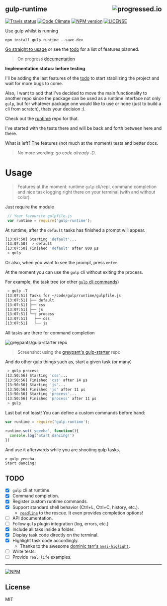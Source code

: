 ## gulp-runtime[<img alt="progressed.io" src="http://progressed.io/bar/41" align="right"/>](https://github.com/fehmicansaglam/progressed.io)
[![Travis status](https://travis-ci.org/stringparser/gulp-runtime.svg?branch=master)](https://travis-ci.org/stringparser/gulp-runtime/builds)
[![Code Climate](https://codeclimate.com/github/stringparser/gulp-runtime.png)](https://codeclimate.com/github/stringparser/gulp-runtime)
[![NPM version](https://badge.fury.io/js/gulp-runtime.svg)](http://badge.fury.io/js/gulp-runtime)
[![LICENSE](http://img.shields.io/packagist/l/doctrine/orm.svg)](http://opensource.org/licenses/MIT)

Use gulp whilst is running

 ```
 npm install gulp-runtime --save-dev
 ```

[Go straight to usage](#usage) or see the [todo](#todo) for a list of features planned.

> On progress [documentation](./docs)

<b>Implementation status: before testing</b>

I'll be adding the last features of the [todo](#todo) to start stabilizing the project and wait for more bugs to come.

Also, I want to add that I've decided to move the main functionality to another repo since the package can be used as a runtime interface not only `gulp`, but for whatever package one would like to use or none (just to build a cli from scratch), thats your decision *:)*.

Check out the [runtime](http://github.com/stringparser/runtime) repo for that.

I've started with the tests there and will be back and forth between here and there.

What is left? The features (not much at the moment) tests and better docs.

> No more wording: *go code already :D*.

# Usage

> Features at the moment: runtime `gulp` cli/repl, command completion and nice task logging right there on your terminal (with and without color).

Just require the module

```js
 // Your favourite gulpfile.js
 var runtime = require('gulp-runtime');
```

At runtime, after the `default` tasks has finished a prompt will appear.

```bash
[13:07:50] Starting 'default'...
[13:07:50]  > default
[13:07:50] Finished 'default' after 800 μs
 > gulp
```
Or also, when you want to see the prompt, press `enter`.

At the moment you can use the `gulp` cli without exiting the process.

For example, the task tree (or other [`gulp` cli commands](https://github.com/gulpjs/gulp/blob/master/docs/CLI.md))

```bash
 > gulp -T
[13:07:51] Tasks for ~/code/gulp/runtime/gulpfile.js
[13:07:51] ├── default
[13:07:51] ├── css
[13:07:51] ├── js
[13:07:51] └─┬ process
[13:07:51]   ├── css
[13:07:51]   └── js
```

All tasks are there for command completion

![greypants/gulp-starter repo](https://raw.githubusercontent.com/stringparser/gulp-runtime/master/img/completion.png)

> Screenshot using the [greypant's gulp-starter](https://github.com/greypants/gulp-starter) repo

And do other gulp things such as, start a given task (or many)

```bash
 > gulp process
[13:50:56] Starting 'css'...
[13:50:56] Finished 'css' after 14 μs
[13:50:56] Starting 'js'...
[13:50:56] Finished 'js' after 11 μs
[13:50:56] Starting 'process'...
[13:50:56] Finished 'process' after 11 μs
 > gulp
```

Last but not least! You can define a custom commands before hand:

```js
var runtime = require('gulp-runtime');

runtime.set('yeeeha', function(){
  console.log('Start dancing!')
})
```

And use it afterwards while you are shooting gulp tasks.

```shell
> gulp yeeeha
Start dancing!

```

## TODO

 - [X] `gulp` cli at runtime.
 - [X] Command completion.
 - [X] Register custom runtime commands.
 - [X] Support standard shell behavior (Ctrl+L, Ctrl+C, history, etc.).
    * [`readline`](http://nodejs.org/api/readline.html) to the rescue. It even provides completion options!
 - [ ] API documentation.
 - [ ] Follow `gulp` plugin integration (log, errors, etc.)
 - [X] Include all taks inside a folder.
 - [X] Display task code directly on the terminal.
 - [X] Highlight task code accordingly.
    * Thanks to the awesome [dominic tarr's `ansi-higlight`](https://github.com/dominictarr/ansi-highlight).
 - [ ] Write tests.
 - [ ] Provide `real life` examples.

<hr>

[![NPM](https://nodei.co/npm/gulp-runtime.png?downloads=true)](https://nodei.co/npm/gulp-runtime/)

## License

MIT

